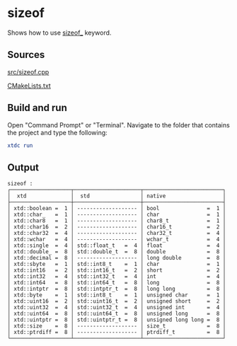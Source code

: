 # sizeof

Shows how to use [sizeof_](https://gammasoft71.github.io/xtd/reference_guides/latest/group__keywords.html#gafa2ffd9b4a6568b57ab2731bec095d99) keyword.

## Sources

[src/sizeof.cpp](src/sizeof.cpp)

[CMakeLists.txt](CMakeLists.txt)

## Build and run

Open "Command Prompt" or "Terminal". Navigate to the folder that contains the project and type the following:

```cmake
xtdc run
```

## Output

```
sizeof :
┌───────────────────┬─────────────────────┬─────────────────────────┐
│  xtd              │  std                │ native                  │
├───────────────────┼─────────────────────┼─────────────────────────┤
│ xtd::boolean =  1 │ ------------------- │ bool               =  1 │
│ xtd::char_   =  1 │ ------------------- │ char               =  1 │
│ xtd::char8   =  1 │ ------------------- │ char8_t            =  1 │
│ xtd::char16  =  2 │ ------------------- │ char16_t           =  2 │
│ xtd::char32  =  4 │ ------------------- │ char32_t           =  4 │
│ xtd::wchar   =  4 │ ------------------- │ wchar_t            =  4 │
│ xtd::single  =  4 │ std::float_t   =  4 │ float              =  4 │
│ xtd::double_ =  8 │ std::double_t  =  8 │ double             =  8 │
│ xtd::decimal =  8 │ ------------------- │ long double        =  8 │
│ xtd::sbyte   =  1 │ std::int8_t    =  1 │ char               =  1 │
│ xtd::int16   =  2 │ std::int16_t   =  2 │ short              =  2 │
│ xtd::int32   =  4 │ std::int32_t   =  4 │ int                =  4 │
│ xtd::int64   =  8 │ std::int64_t   =  8 │ long               =  8 │
│ xtd::intptr  =  8 │ std::intptr_t  =  8 │ long long          =  8 │
│ xtd::byte    =  1 │ std::int8_t    =  1 │ unsigned char      =  1 │
│ xtd::uint16  =  2 │ std::uint16_t  =  2 │ unsigned short     =  2 │
│ xtd::uint32  =  4 │ std::uint32_t  =  4 │ unsigned int       =  4 │
│ xtd::uint64  =  8 │ std::uint64_t  =  8 │ unsigned long      =  8 │
│ xtd::uintptr =  8 │ std::uintptr_t =  8 │ unsigned long long =  8 │
│ xtd::size    =  8 │ ------------------- │ size_t             =  8 │
│ xtd::ptrdiff =  8 │ ------------------- │ ptrdiff_t          =  8 │
└───────────────────┴─────────────────────┴─────────────────────────┘
```
